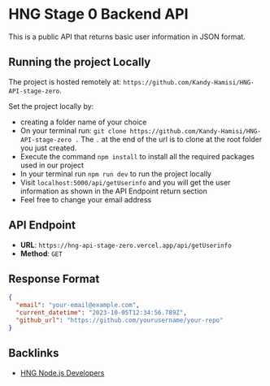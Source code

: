 # HNG Stage 0 Backend API

This is a public API that returns basic user information in JSON format.

## Running the project Locally
The project is hosted remotely at: `https://github.com/Kandy-Hamisi/HNG-API-stage-zero`.

Set the project locally by:
- creating a folder name of your choice
- On your terminal run: `git clone https://github.com/Kandy-Hamisi/HNG-API-stage-zero .` The `.` at the end of the url is to clone at the root folder you just created.
- Execute the command `npm install` to install all the required packages used in our project
- In your terminal run `npm run dev` to run the project locally
- Visit `localhost:5000/api/getUserinfo` and you will get the user information as shown in the API Endpoint return section
- Feel free to change your email address


## API Endpoint

- **URL**: `https://hng-api-stage-zero.vercel.app/api/getUserinfo`
- **Method**: `GET`

## Response Format

```json
{
  "email": "your-email@example.com",
  "current_datetime": "2023-10-05T12:34:56.789Z",
  "github_url": "https://github.com/yourusername/your-repo"
}
```

## Backlinks

- [HNG Node.js Developers](https://hng.tech/hire/nodejs-developers)